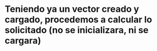 # Teniendo ya un vector creado y cargado, procedemos a calcular lo solicitado (no se inicializara, ni se cargara)
